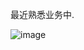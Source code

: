 最近熟悉业务中.

![image](https://github.com/user-attachments/assets/ed85527a-aba3-4a5c-a1af-d24bd5f830b3)
